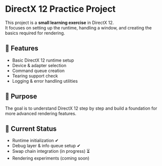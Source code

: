 ﻿# DirectX 12 Practice Project

This project is a **small learning exercise** in DirectX 12.  
It focuses on setting up the runtime, handling a window, and creating the basics required for rendering.

## 🔹 Features
- Basic DirectX 12 runtime setup  
- Device & adapter selection  
- Command queue creation  
- Tearing support check  
- Logging & error handling utilities

## 🎯 Purpose
The goal is to understand DirectX 12 step by step and build a foundation for more advanced rendering features.

## 🚧 Current Status
- Runtime initialization ✔  
- Debug layer & info queue setup ✔  
- Swap chain integration (in progress) ⏳  
- Rendering experiments (coming soon)
